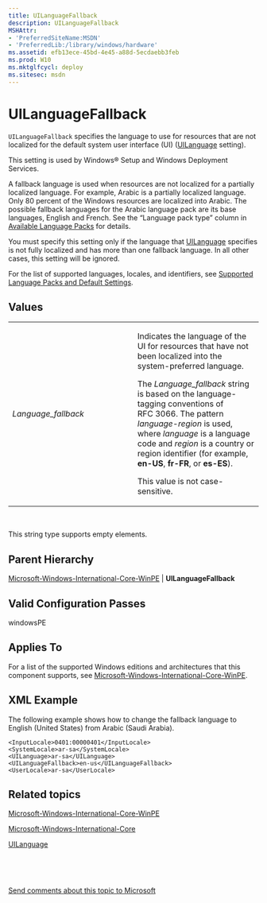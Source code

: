 ```yaml
---
title: UILanguageFallback
description: UILanguageFallback
MSHAttr:
- 'PreferredSiteName:MSDN'
- 'PreferredLib:/library/windows/hardware'
ms.assetid: efb13ece-45bd-4e45-a88d-5ecdaebb3feb
ms.prod: W10
ms.mktglfcycl: deploy
ms.sitesec: msdn
---
```


# UILanguageFallback


`UILanguageFallback` specifies the language to use for resources that are not localized for the default system user interface (UI) ([UILanguage](microsoft-windows-international-core-winpeuilanguage.md) setting).

This setting is used by Windows® Setup and Windows Deployment Services.

A fallback language is used when resources are not localized for a partially localized language. For example, Arabic is a partially localized language. Only 80 percent of the Windows resources are localized into Arabic. The possible fallback languages for the Arabic language pack are its base languages, English and French. See the “Language pack type” column in [Available Language Packs](http://go.microsoft.com/fwlink/p/?linkid=200318) for details.

You must specify this setting only if the language that [UILanguage](microsoft-windows-international-core-winpeuilanguage.md) specifies is not fully localized and has more than one fallback language. In all other cases, this setting will be ignored.

For the list of supported languages, locales, and identifiers, see [Supported Language Packs and Default Settings](http://go.microsoft.com/fwlink/p/?linkid=200317).

## Values


<table>
<colgroup>
<col width="50%" />
<col width="50%" />
</colgroup>
<tbody>
<tr class="odd">
<td><p><em>Language_fallback</em></p></td>
<td><p>Indicates the language of the UI for resources that have not been localized into the system-preferred language.</p>
<p>The <em>Language_fallback</em> string is based on the language-tagging conventions of RFC 3066. The pattern <em>language</em>-<em>region</em> is used, where <em>language</em> is a language code and <em>region</em> is a country or region identifier (for example, <strong>en-US</strong>, <strong>fr-FR</strong>, or <strong>es-ES</strong>).</p>
<p>This value is not case-sensitive.</p></td>
</tr>
</tbody>
</table>

 

This string type supports empty elements.

## Parent Hierarchy


[Microsoft-Windows-International-Core-WinPE](microsoft-windows-international-core-winpe-win7-microsoft-windows-international-core-winpe.md) | **UILanguageFallback**

## Valid Configuration Passes


windowsPE

## Applies To


For a list of the supported Windows editions and architectures that this component supports, see [Microsoft-Windows-International-Core-WinPE](microsoft-windows-international-core-winpe-win7-microsoft-windows-international-core-winpe.md).

## XML Example


The following example shows how to change the fallback language to English (United States) from Arabic (Saudi Arabia).

``` syntax
<InputLocale>0401:00000401</InputLocale> 
<SystemLocale>ar-sa</SystemLocale> 
<UILanguage>ar-sa</UILanguage> 
<UILanguageFallback>en-us</UILanguageFallback> 
<UserLocale>ar-sa</UserLocale>
```

## Related topics


[Microsoft-Windows-International-Core-WinPE](microsoft-windows-international-core-winpe-win7-microsoft-windows-international-core-winpe.md)

[Microsoft-Windows-International-Core](microsoft-windows-international-core-win7-microsoft-windows-international-core.md)

[UILanguage](microsoft-windows-international-core-winpeuilanguage.md)

 

 

[Send comments about this topic to Microsoft](mailto:wsddocfb@microsoft.com?subject=Documentation%20feedback%20%5Bp_unattend\p_unattend%5D:%20UILanguageFallback%20%20RELEASE:%20%2810/3/2016%29&body=%0A%0APRIVACY%20STATEMENT%0A%0AWe%20use%20your%20feedback%20to%20improve%20the%20documentation.%20We%20don't%20use%20your%20email%20address%20for%20any%20other%20purpose,%20and%20we'll%20remove%20your%20email%20address%20from%20our%20system%20after%20the%20issue%20that%20you're%20reporting%20is%20fixed.%20While%20we're%20working%20to%20fix%20this%20issue,%20we%20might%20send%20you%20an%20email%20message%20to%20ask%20for%20more%20info.%20Later,%20we%20might%20also%20send%20you%20an%20email%20message%20to%20let%20you%20know%20that%20we've%20addressed%20your%20feedback.%0A%0AFor%20more%20info%20about%20Microsoft's%20privacy%20policy,%20see%20http://privacy.microsoft.com/default.aspx. "Send comments about this topic to Microsoft")





